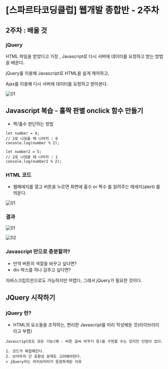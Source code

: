 # [스파르타코딩클럽] 웹개발 종합반 - 2주차
## 2주차 : 배울 것
### jQuery

HTML 파일을 받았다고 가정 , Javascript로 다시 서버에 데이터를 요청하고 받는 방법을 배운다.

jQuery를 이용해 Javascript로 HTML을 쉽게 제어하고, 

Ajax를 이용해 다시 서버에 데이터를 요청하고 받아본다.

![01](https://user-images.githubusercontent.com/108924832/198628843-81545cd0-b75a-473c-899b-365be5852dce.PNG)

## Javascript 복습 - 홀짝 판별 onclick 함수 만들기
- 짝/홀수 판단하는 방법
```
let number = 4;
// 2로 나눴을 때 나머지 : 0
console.log(number % 2);

let number2 = 5;
// 2로 나눴을 때 나머지 : 1
console.log(number2 % 2);
```
### HTML 코드
- 웹페에지를 열고 버튼을 누르면 화면에 홀수 or 짝수 를 알려주는 메세지(alert) 를 띄운다.

![01](https://user-images.githubusercontent.com/108924832/198640681-130cf381-e58f-42d5-b717-bbad785b0e13.PNG)

### 결과

![01](https://user-images.githubusercontent.com/108924832/198642180-bc5ba8b2-f7bc-4dd9-ac5b-14e2404a86fe.PNG)

![02](https://user-images.githubusercontent.com/108924832/198642324-bc61b323-9923-43e9-a868-552250e9c964.PNG)

### Javascript 만으로 충분할까?
- 만약 버튼의 색깔을 바꾸고 싶다면?
- div 박스를 하나 감추고 싶다면?

자바스크립트만으로도 가능하지만 어렵다, 그래서 jQuery가 필요한 것이다.

## JQuery 시작하기
### jQuery 란?
- HTML의 요소들을 조작하는, 편리한 Javascript를 미리 작성해둔 것(라이브러리 라고 부름)
```
Javascript로도 모든 기능(예 - 버튼 글씨 바꾸기 등)을 구현할 수는 있지만 단점이 있다.

1. 코드가 복잡해진다.
2. 브라우저 간 호환성 문제도 고려해야한다.
> jQuery라는 라이브러리가 등장하게된 이유
```